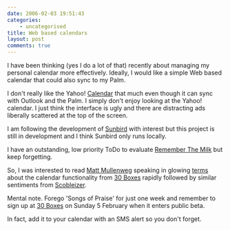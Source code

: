 ```yaml
---
date: 2006-02-03 19:51:43
categories:
    - uncategorised
title: Web based calendars
layout: post
comments: true
---
```

I have been thinking (yes I do a lot of that) recently about managing my
personal calendar more effectively. Ideally, I would like a simple Web
based calendar that could also sync to my Palm.

I don't really like the Yahoo! [Calendar](http://calendar.yahoo.com/)
that much even though it can sync with Outlook and the Palm. I simply
don't enjoy looking at the Yahoo! calendar. I just think the interface
is ugly and there are distracting ads liberally scattered at the top of
the screen.

I am following the development of
[Sunbird](http://www.mozilla.org/projects/calendar/sunbird.html) with
interest but this project is still in development and I think Sunbird
only runs locally.

I have an outstanding, low priority ToDo to evaluate 
[Remember The Milk](http://www.rememberthemilk.com/) but keep forgetting.

So, I was interested to read [Matt Mullenweg](http://photomatt.net/)
speaking in glowing [terms](http://photomatt.net/2006/02/02/30-boxes/)
about the calendar functionality from [30 Boxes](http://www.30boxes.com/) 
rapidly followed by similar sentiments from
[Scobleizer](http://scobleizer.wordpress.com/2006/02/03/calendaring-heats-up).

Mental note. Forego 'Songs of Praise' for just one week and remember to
sign up at [30 Boxes](http://www.30boxes.com/) on Sunday 5 February when
it enters public beta.

In fact, add it to your calendar with an SMS alert so you don't forget.
